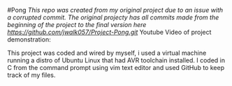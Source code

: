 #Pong
*This repo was created from my original project due to an issue with a corrupted commit. The original projecty has all commits made from the beginning of the project to the final version here https://github.com/jwalk057/Project-Pong.git*
Youtube Video of project demonstration:

This project was coded and wired by myself, i used a virtual machine running a distro of Ubuntu Linux that had AVR toolchain installed. I coded in C from the command prompt using vim text editor and used GitHub to keep track of my files. 
